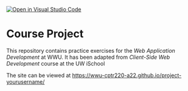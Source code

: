 [![Open in Visual Studio Code](https://classroom.github.com/assets/open-in-vscode-c66648af7eb3fe8bc4f294546bfd86ef473780cde1dea487d3c4ff354943c9ae.svg)](https://classroom.github.com/online_ide?assignment_repo_id=8934422&assignment_repo_type=AssignmentRepo)
# Course Project

This repository contains practice exercises for the _Web Application Development_ at WWU.
It has been adapted from _Client-Side Web Development_ course at the UW iSchool

The site can be viewed at <https://wwu-cptr220-a22.github.io/project-yourusername/>
